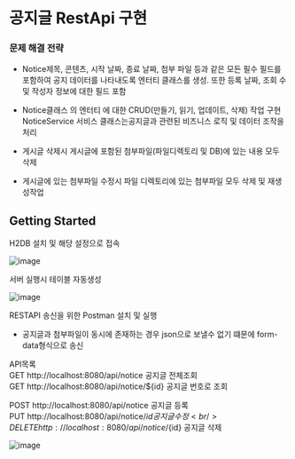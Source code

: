 # 공지글 RestApi 구현

### 문제 해결 전략
* Notice제목, 콘텐츠, 시작 날짜, 종료 날짜, 첨부 파일 등과 같은 모든 필수 필드를 포함하여 
공지 데이터를 나타내도록 엔터티 클래스를 생성. 또한 등록 날짜, 조회 수 및 작성자 정보에 대한 필드 포함

* Notice클래스 의 엔터티 에 대한 CRUD(만들기, 읽기, 업데이트, 삭제) 작업 구현 <br/> 
  NoticeService 서비스 클래스는공지글과 관련된 비즈니스 로직 및 데이터 조작을 처리

* 게시글 삭제시 게시글에 포함된 첨부파일(파일디렉토리 및 DB)에 있는 내용 모두 삭제
* 게시글에 있는 첨부파일 수정시 파일 디렉토리에 있는 첨부파일 모두 삭제 및 재생성작업
  
## Getting Started
H2DB 설치 및 해당 설정으로 접속

![image](https://github.com/jhogunhee/RestApi-demo/assets/31683173/0b09ccbd-5c28-4291-8153-5375ca28c5e5)

서버 실행시 테이블 자동생성 

![image](https://github.com/jhogunhee/RestApi-demo/assets/31683173/3b6d510a-ec6a-438f-a57b-524a3ba22c5f)

RESTAPI 송신을 위한 Postman 설치 및 실행
* 공지글과 첨부파일이 동시에 존재하는 경우 json으로 보낼수 없기 떄문에 form-data형식으로 송신

API목록 <br/>
GET http://localhost:8080/api/notice 공지글 전체조회 <br/>
GET http://localhost:8080/api/notice/${id} 공지글 번호로 조회 <br/>

POST http://localhost:8080/api/notice 공지글 등록 <br/>
PUT  http://localhost:8080/api/notice/${id} 공지글 수정 <br/>
DELETE http://localhost:8080/api/notice/${id} 공지글 삭제

![image](https://github.com/jhogunhee/RestApi-demo/assets/31683173/bbc1a2a0-20ae-4f95-b508-62290ee2bc96)




